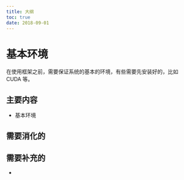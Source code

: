 ```yaml
---
title: 大纲
toc: true
date: 2018-09-01
---
```



# 基本环境

在使用框架之前，需要保证系统的基本的环境，有些需要先安装好的，比如 CUDA 等。


## 主要内容

- 基本环境


## 需要消化的





## 需要补充的

-
